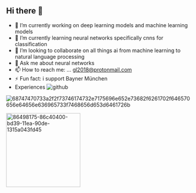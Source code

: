 ## Hi there 👋

<!--
**god3krutzsch/god3krutzsch** is a ✨ _special_ ✨ repository because its `README.md` (this file) appears on your GitHub profile.

Here are some ideas to get you started:
-->
- 🔭 I’m currently working on deep learning models and machine learning models
- 🌱 I’m currently learning neural networks specifically cnns for classification
- 👯 I’m looking to collaborate on all things ai from machine learning to natural language processing
- 💬 Ask me about neural networks
- 📫 How to reach me: ... gl2018@protonmail.com
- ⚡ Fun fact: i support Bayner München
- Experiences
![github](https://img.shields.io/badge/GitHub-000000?style=for-the-badge&logo=GitHub&logoColor=white)

![68747470733a2f2f73746174732e7175696e652e73682f6261702f646570656e64656e636965733f7468656d653d6461726b](https://github.com/user-attachments/assets/3e9703a5-5a86-4ac8-94a7-f8219b7f0005)

<img width="200" alt="86498175-86c40400-bd39-11ea-90de-1315a043fd45" src="https://github.com/user-attachments/assets/b10eada4-2b91-413f-818b-3d6d87ccac28">

